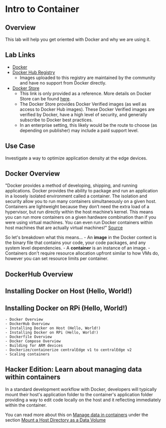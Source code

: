 # Intro to Container

## Overview

This lab will help you get oriented with Docker and why we are using it. 

## Lab Links

- [Docker](https://www.docker.com/)
- [Docker Hub Registry](https://hub.docker.com/)
    - Images uploaded to this registry are maintained by the community and have no support from Docker directly.
- [Docker Store](https://store.docker.com/)
    - This link is only provided as a reference. More details on Docker Store can be found [here](https://docs.docker.com/docker-store/).
    - The Docker Store provides Docker Verified images (as well as access to Docker Hub images). These Docker Verified images are verified by Docker, have a high level of security, and generally subscribe to Docker best practices.
    - In an enterprise setting, this likely would be the route to choose (as depending on publisher) may include a paid support level.

## Use Case

Investigate a way to optimize application density at the edge devices.

## Docker Overview

"Docker provides a method of developing, shipping, and running applications. Docker provides the ability to package and run an application in a loosely isolated environment called a container. The isolation and security allow you to run many containers simultaneously on a given host. Containers are lightweight because they don’t need the extra load of a hypervisor, but run directly within the host machine’s kernel. This means you can run more containers on a given hardware combination than if you were using virtual machines. You can even run Docker containers within host machines that are actually virtual machines!" [Source](https://docs.docker.com/engine/docker-overview/)

So let's breakdown what this means...
    - An **image** in the Docker context is the binary file that contains your code, your code packages, and any system level dependencies.
    - A **container** is an instance of an image. 
    - Containers don't require resource allocation upfront similar to how VMs do, however you can set resource limits per container.
    

## DockerHub Overview

## Installing Docker on Host (Hello, World!)

## Installing Docker on RPi (Hello, World!)


    - Docker Overview
    - DockerHub Overview
    - Installing Docker on Host (Hello, World!)
    - Installing Docker on RPi (Hello, World!)
    - Dockerfile Overview
    - Docker Compose Overview
    - Building for ARM devices
    - Dockerize/containerize centralEdge v1 to centralEdge v2
    - Scaling containers

## Hacker Edition: Learn about managing data within containers

In a standard development workflow with Docker, developers will typically mount their host's application  folder to the container's application folder providing a way to edit code locally on the host and it reflecting immediately within the container.

You can read more about this on [Manage data in containers](https://docs.docker.com/engine/tutorials/dockervolumes/) under the section [Mount a Host Directory as a Data Volume](https://docs.docker.com/engine/tutorials/dockervolumes/#mount-a-host-directory-as-a-data-volumeMount)